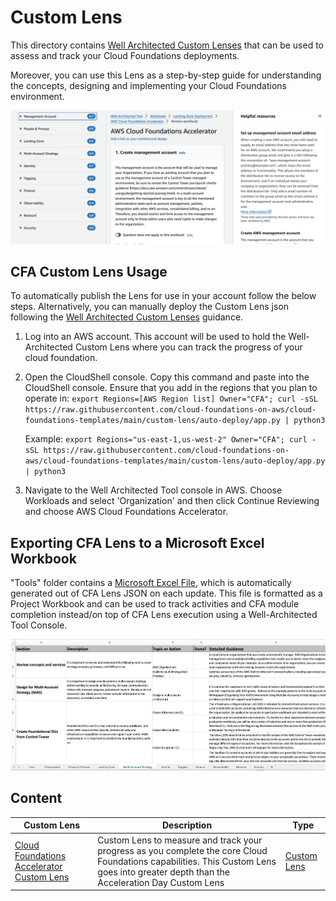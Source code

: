# Custom Lens

This directory contains [Well Architected Custom Lenses](https://docs.aws.amazon.com/wellarchitected/latest/userguide/lenses-custom.html) that can be used to assess and track your Cloud Foundations deployments.

Moreover, you can use this Lens as a step-by-step guide for understanding the concepts, designing and implementing your Cloud Foundations environment.

![CFA Lens](img/cfa-lens.png)

## CFA Custom Lens Usage

To automatically publish the Lens for use in your account follow the below steps.  Alternatively, you can manually deploy the Custom Lens json following the [Well Architected Custom Lenses](https://docs.aws.amazon.com/wellarchitected/latest/userguide/lenses-custom.html) guidance.

1. Log into an AWS account.  This account will be used to hold the Well-Architected Custom Lens where you can track the progress of your cloud foundation.
2. Open the CloudShell console. Copy this command and paste into the CloudShell console.  Ensure that you add in the regions that you plan to operate in: `export Regions=[AWS Region list] Owner="CFA"; curl -sSL https://raw.githubusercontent.com/cloud-foundations-on-aws/cloud-foundations-templates/main/custom-lens/auto-deploy/app.py | python3`

    Example: `export Regions="us-east-1,us-west-2" Owner="CFA"; curl -sSL https://raw.githubusercontent.com/cloud-foundations-on-aws/cloud-foundations-templates/main/custom-lens/auto-deploy/app.py | python3`

3. Navigate to the Well Architected Tool console in AWS.  Choose Workloads and select 'Organization' and then click Continue Reviewing and choose AWS Cloud Foundations Accelerator.

## Exporting CFA Lens to a Microsoft Excel Workbook

"Tools" folder contains a [Microsoft Excel File](cloud-foundations-accelerator-workbook.xlsx), which is automatically generated out of CFA Lens JSON on each update. This file is formatted as a Project Workbook and can be used to track activities and CFA module completion instead/on top of CFA Lens execution using a Well-Architected Tool Console. 

![CFA Workbook](img/cfa-workbook.png)


## Content

| Custom Lens | Description | Type |
| --------------- | ----------- | ---- |
| [Cloud Foundations Accelerator Custom Lens](./cloud-foundations-accelerator-custom-lens.json) |  Custom Lens to measure and track your progress as you complete the core Cloud Foundations capabilities. This Custom Lens goes into greater depth than the Acceleration Day Custom Lens | [Custom Lens](https://docs.aws.amazon.com/wellarchitected/latest/userguide/lenses-custom.html) |
